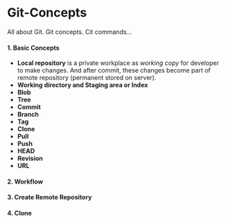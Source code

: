 # Git-Concepts
All about Git. Git concepts. Cit commands...


#### 1. Basic Concepts
* **Local repository** is a private workplace as *working copy* for developer to make changes. And after commit, these changes become part of remote repository (permanent stored on server).
* **Working directory and Staging area or Index**
* **Blob**
* **Tree**
* **Commit**
* **Branch**
* **Tag**
* **Clone**
* **Pull**
* **Push**
* **HEAD**
* **Revision**
* **URL**


#### 2. Workflow


#### 3. Create Remote Repository


#### 4. Clone
